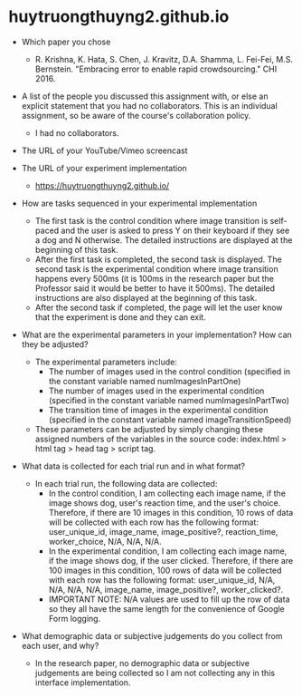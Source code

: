 # huytruongthuyng2.github.io
- Which paper you chose

  - R. Krishna, K. Hata, S. Chen, J. Kravitz, D.A. Shamma, L. Fei-Fei, M.S. Bernstein. "Embracing error to enable rapid crowdsourcing." CHI 2016.

- A list of the people you discussed this assignment with, or else an explicit statement that you had no collaborators. This is an individual assignment, so be aware of the course's collaboration policy. 

  - I had no collaborators.

- The URL of your YouTube/Vimeo screencast

- The URL of your experiment implementation

  - https://huytruongthuyng2.github.io/

- How are tasks sequenced in your experimental implementation

  - The first task is the control condition where image transition is self-paced and the user is asked to press Y on their keyboard if they see a dog and N otherwise. The detailed instructions are displayed at the beginning of this task. 
  - After the first task is completed, the second task is displayed. The second task is the experimental condition where image transition happens every 500ms (it is 100ms in the research paper but the Professor said it would be better to have it 500ms). The detailed instructions are also displayed at the beginning of this task. 
  - After the second task if completed, the page will let the user know that the experiment is done and they can exit.
  
- What are the experimental parameters in your implementation? How can they be adjusted?

  - The experimental parameters include: 
    - The number of images used in the control condition (specified in the constant variable named numImagesInPartOne)
    - The number of images used in the experimental condition (specified in the constant variable named numImagesInPartTwo)
    - The transition time of images in the experimental condition (specified in the constant variable named imageTransitionSpeed)
  - These parameters can be adjusted by simply changing these assigned numbers of the variables in the source code: index.html > html tag > head tag > script tag.

- What data is collected for each trial run and in what format?

  - In each trial run, the following data are collected:
    - In the control condition, I am collecting each image name, if the image shows dog, user's reaction time, and the user's choice. Therefore, if there are 10 images in this condition, 10 rows of data will be collected with each row has the following format: user_unique_id, image_name, image_positive?, reaction_time, worker_choice, N/A, N/A, N/A.
    - In the experimental condition, I am collecting each image name, if the image shows dog, if the user clicked. Therefore, if there are 100 images in this condition, 100 rows of data will be collected with each row has the following format: user_unique_id, N/A, N/A, N/A, N/A, image_name, image_positive?, worker_clicked?.
    - IMPORTANT NOTE: N/A values are used to fill up the row of data so they all have the same length for the convenience of Google Form logging.

- What demographic data or subjective judgements do you collect from each user, and why?

  - In the research paper, no demographic data or subjective judgements are being collected so I am not collecting any in this interface implementation.

